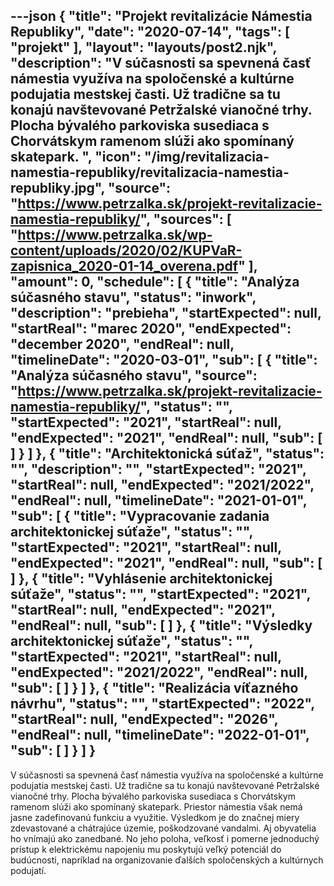 ---json
{
   "title": "Projekt revitalizácie Námestia Republiky",
   "date": "2020-07-14",
   "tags": [
      "projekt"
   ],
   "layout": "layouts/post2.njk",
   "description": "V súčasnosti sa spevnená časť námestia využíva na spoločenské a kultúrne podujatia mestskej časti. Už tradične sa tu konajú navštevované Petržalské vianočné trhy. Plocha bývalého parkoviska susediaca s Chorvátskym ramenom slúži ako spomínaný skatepark. ",
   "icon": "/img/revitalizacia-namestia-republiky/revitalizacia-namestia-republiky.jpg",
   "source": "https://www.petrzalka.sk/projekt-revitalizacie-namestia-republiky/",
   "sources": [ "https://www.petrzalka.sk/wp-content/uploads/2020/02/KUPVaR-zapisnica_2020-01-14_overena.pdf"
   ],
   "amount": 0,
   "schedule": [
      {
         "title": "Analýza súčasného stavu",
         "status": "inwork",
         "description": "prebieha",
         "startExpected": null,
         "startReal": "marec 2020",
         "endExpected": "december 2020",
         "endReal": null,
         "timelineDate": "2020-03-01",
         "sub": [
            {
               "title": "Analýza súčasného stavu",
               "source": "https://www.petrzalka.sk/projekt-revitalizacie-namestia-republiky/",
               "status": "",
               "startExpected": "2021",
               "startReal": null,
               "endExpected": "2021",
               "endReal": null,
               "sub": [  ]
            }
         ]
      }, 
      {
         "title": "Architektonická súťaž",
         "status": "",
         "description": "",
         "startExpected": "2021",
         "startReal": null,
         "endExpected": "2021/2022",
         "endReal": null,
         "timelineDate": "2021-01-01",
         "sub": [ 
            {
               "title": "Vypracovanie zadania architektonickej súťaže",
               "status": "",
               "startExpected": "2021",
               "startReal": null,
               "endExpected": "2021",
               "endReal": null,
               "sub": [  ]
            },
            {
               "title": "Vyhlásenie architektonickej súťaže",
               "status": "",
               "startExpected": "2021",
               "startReal": null,
               "endExpected": "2021",
               "endReal": null,
               "sub": [  ]
            },
            {
               "title": "Výsledky architektonickej súťaže",
               "status": "",
               "startExpected": "2021",
               "startReal": null,
               "endExpected": "2021/2022",
               "endReal": null,
               "sub": [  ]
            }
         ]
      },
      {
         "title": "Realizácia víťazného návrhu",
         "status": "",
         "startExpected": "2022",
         "startReal": null,
         "endExpected": "2026",
         "endReal": null,
         "timelineDate": "2022-01-01",
         "sub": [  ]
      }
   ]
}
---
V súčasnosti sa spevnená časť námestia využíva na spoločenské a kultúrne podujatia mestskej časti. Už tradične sa tu konajú navštevované Petržalské vianočné trhy. Plocha bývalého parkoviska susediaca s Chorvátskym ramenom slúži ako spomínaný skatepark. Priestor námestia však nemá jasne zadefinovanú funkciu a využitie. Výsledkom je do značnej miery zdevastované a chátrajúce územie, poškodzované vandalmi. Aj obyvatelia ho vnímajú ako zanedbané. No jeho poloha, veľkosť i pomerne jednoduchý prístup k elektrickému napojeniu mu poskytujú veľký potenciál do budúcnosti, napríklad na organizovanie ďalších spoločenských a kultúrnych podujatí.